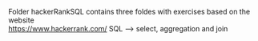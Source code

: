 Folder hackerRankSQL contains three foldes with exercises based on the website  
https://www.hackerrank.com/ SQL --> select, aggregation and join 